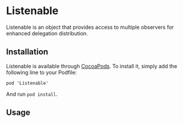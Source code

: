 # Listenable

Listenable is an object that provides access to multiple observers for enhanced delegation distribution.

## Installation
Listenable is available through [CocoaPods](http://cocoapods.org). To install it, simply add the following line to your Podfile:

    pod 'Listenable'

And run `pod install`.

## Usage
